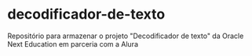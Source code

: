 # decodificador-de-texto
Repositório para armazenar o projeto "Decodificador de texto" da Oracle Next Education em parceria com a Alura
